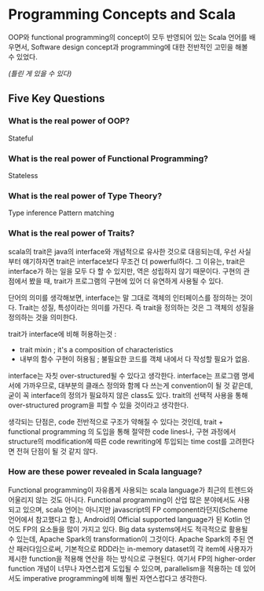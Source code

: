 # Programming Concepts and Scala

OOP와 functional programming의 concept이 모두 반영되어 있는 Scala 언어를 배우면서, Software design concept과 programming에 대한 전반적인 고민을 해볼 수 있었다.


*(틀린 게 있을 수 있다)*

## Five Key Questions

### What is the real power of OOP?
Stateful

### What is the real power of Functional Programming?
Stateless

### What is the real power of Type Theory?
Type inference
Pattern matching

### What is the real power of Traits?
scala의 trait은 java의 interface와 개념적으로 유사한 것으로 대응되는데, 우선 사실부터 얘기하자면 trait은 interface보다 무조건 더 powerful하다.
그 이유는, trait은 interface가 하는 일을 모두 다 할 수 있지만, 역은 성립하지 않기 때문이다.
구현의 관점에서 봤을 때, trait가 프로그램의 구현에 있어 더 유연하게 사용될 수 있다.

단어의 의미를 생각해보면, interface는 말 그대로 객체의 인터페이스를 정의하는 것이다.
Trait는 성질, 특성이라는 의미를 가진다. 즉 trait을 정의하는 것은 그 객체의 성질을 정의하는 것을 의미한다.


trait가 interface에 비해 허용하는것 :
- trait mixin ; it's a composition of characteristics
- 내부의 함수 구현이 허용됨 ; 불필요한 코드를 객체 내에서 다 작성할 필요가 없음.

interface는 자칫 over-structured될 수 있다고 생각한다. interface는 프로그램 명세서에 가까우므로, 대부분의 클래스 정의와 함께 다 쓰는게 convention이 될 것 같은데, 굳이 꼭 interface의 정의가 필요하지 않은 class도 있다. trait의 선택적 사용을 통해 over-structured program을 피할 수 있을 것이라고 생각한다.

생각되는 단점은, code 전반적으로 구조가 약해질 수 있다는 것인데, trait + functional programming 의 도입을 통해 절약한 code lines나, 구현 과정에서 structure의 modification에 따른 code rewriting에 투입되는 time cost를 고려한다면 전혀 단점이 될 것 같지 않다.


### How are these power revealed in Scala language?


Functional programming이 자유롭게 사용되는 scala language가 최근의 트렌드와 어울리지 않는 것도 아니다. Functional programming이 산업 많은 분야에서도 사용되고 있으며, scala 언어는 아니지만 javascript의 FP component라던지(Scheme 언어에서 참고했다고 함.), Android의 Official supported language가 된 Kotlin 언어도 FP의 요소들을 많이 가지고 있다.
Big data systems에서도 적극적으로 활용될 수 있는데, Apache Spark의 transformation이 그것이다. Apache Spark의 주된 연산 패러다임으로써, 기본적으로 RDD라는 in-memory dataset의 각 item에 사용자가 제시한 function을 적용해 연산을 하는 방식으로 구현된다. 여기서 FP의 higher-order function 개념이 너무나 자연스럽게 도입될 수 있으며, parallelism을 적용하는 데 있어서도 imperative programming에 비해 훨씬 자연스럽다고 생각한다. 


